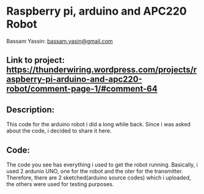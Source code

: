 Raspberry pi, arduino and APC220 Robot
======================================

Bassam Yassin: bassam.yasin@gmail.com

Link to project: 
https://thunderwiring.wordpress.com/projects/raspberry-pi-arduino-and-apc220-robot/comment-page-1/#comment-64
--------------------------------------------------------------------------------

Description:
------------

This code for the arduino robot i did a long while back.
Since i was asked about the code, i decided to share it here.

Code:
-----
The code you see has everything i used to get the robot running.
Basically, i used 2 ardunio UNO, one for the robot and the oter for the transmitter.
Therefore, there are 2 sketched(arduino source codes) which i uploaded, 
the others were used for testing purposes.

